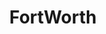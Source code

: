 ---
title: FortWorth
crosslinks:
- Dallas
- pics
- russmartinshow
- TheBestCountryOnEarth
- Denton
- KnightsOfPineapple
- Sinspokenword
- politics
- FrenchWestIndies
- NeutralPolitics
- arlington
- estimation
- Helicopters
- TrollXChromosomes
- TCU
- serial_killers
- flyfishing
- minimalism
- work
---